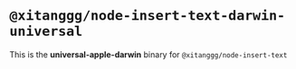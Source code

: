 # `@xitanggg/node-insert-text-darwin-universal`

This is the **universal-apple-darwin** binary for `@xitanggg/node-insert-text`
